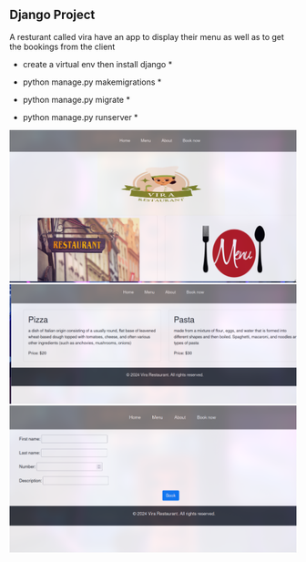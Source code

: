 ## Django Project 

A resturant called vira have an app to display their menu as well as to get the bookings from the client 

* create a virtual env then install django  *

* python manage.py makemigrations *
* python manage.py migrate *
* python manage.py runserver *

![screenshot](screenshots/site.png)
![views](screenshots/site1.png)
![image](screenshots/site2.png)
